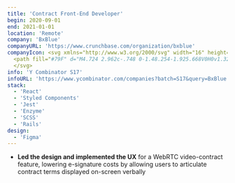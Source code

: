 ```yaml
---
title: 'Contract Front-End Developer'
begin: 2020-09-01
end: 2021-01-01
location: 'Remote'
company: 'BxBlue'
companyURL: 'https://www.crunchbase.com/organization/bxblue'
companyIcon: <svg xmlns="http://www.w3.org/2000/svg" width="16" height="15" fill="none" viewBox="0 0 16 15">
  <path fill="#79F" d="M4.724 2.962c-.748 0-1.48.254-1.925.668V0H0v1.32l.557.032c.27.016.397.111.397.382v8.989c.668.382 2.052.684 3.165.684 2.56 0 3.849-1.495 3.849-4.597 0-2.48-1.272-3.848-3.244-3.848Zm-.525 7.045c-.525 0-1.098-.159-1.4-.318V5.57c0-.715.7-1.192 1.432-1.192 1.479 0 1.78 1.447 1.78 2.688 0 2.179-.699 2.942-1.812 2.942Zm8.906-2.926 1.75-2.21c.207-.255.366-.383.636-.398l.477-.032V3.2H12.74v1.272l.652.047-1.225 1.59-.906-1.208c-.144-.19-.064-.398.19-.414l.462-.031V3.2H8.207v1.225l.811.095 1.956 2.704-1.829 2.29c-.206.255-.366.35-.636.382l-.493.048V11.2h3.308V9.928l-.747-.048 1.32-1.638.97 1.272c.143.191.143.382-.16.398l-.492.032V11.2H16V9.944l-.811-.096-2.084-2.767Z"/>
  </svg>
info: 'Y Combinator S17'
infoURL: 'https://www.ycombinator.com/companies?batch=S17&query=BxBlue'
stack:
  - 'React'
  - 'Styled Components'
  - 'Jest'
  - 'Enzyme'
  - 'SCSS'
  - 'Rails'
design:
  - 'Figma'
---
```


- **Led the design and implemented the UX** for a WebRTC video-contract feature, lowering e-signature costs by allowing users to articulate contract terms displayed on-screen verbally
